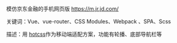 模仿京东金融的手机网页版  https://m.jr.jd.com/

关键词：Vue、vue-router、CSS Modules、Webpack 、SPA、Scss

描述：用 [hotcss](https://github.com/imochen/hotcss)作为移动端适配方案，功能有轮播、底部导航栏等
